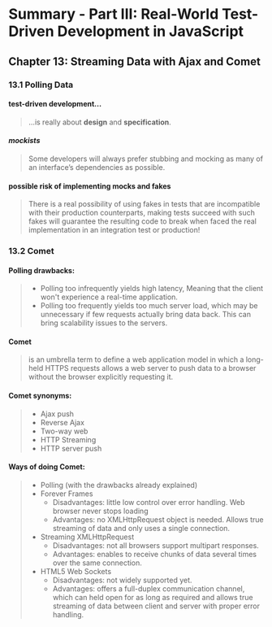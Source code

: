 
# Summary - Part III: Real-World Test-Driven Development in JavaScript

## Chapter 13: Streaming Data with Ajax and Comet

### 13.1 Polling Data

#### test-driven development...

> ...is really about **design** and **specification**.

#### *mockists*

> Some developers will always prefer stubbing and mocking as many of an interface’s dependencies as possible.

#### possible risk of implementing mocks and fakes

> There is a real possibility of using fakes in tests that are incompatible with their production counterparts, making tests succeed with such fakes will guarantee the resulting code to break when faced the real implementation in an integration test or production!

### 13.2 Comet

#### Polling drawbacks:

> * Polling too infrequently yields high latency, Meaning that the client won't experience a real-time application.
> * Polling too frequently yields too much server load, which may be unnecessary if few requests actually bring data back. This can bring scalability issues to the servers.

#### Comet

> is an umbrella term to define a web application model in which a long-held HTTPS requests allows a web server to push data to a browser without the browser explicitly requesting it.

#### Comet synonyms:

> * Ajax push
> * Reverse Ajax
> * Two-way web
> * HTTP Streaming
> * HTTP server push

#### Ways of doing Comet:

> * Polling (with the drawbacks already explained)
> * Forever Frames
>   * Disadvantages: little low control over error handling. Web browser never stops loading
>   * Advantages: no XMLHttpRequest object is needed. Allows true streaming of data and only uses a single connection.
> * Streaming XMLHttpRequest
>   * Disadvantages: not all browsers support multipart responses.
>   * Advantages: enables to receive chunks of data several times over the same connection.
> * HTML5 Web Sockets
>   * Disadvantages: not widely supported yet.
>   * Advantages: offers a full-duplex communication channel, which can held open for as long as required and allows true streaming of data between client and server with proper error handling.
